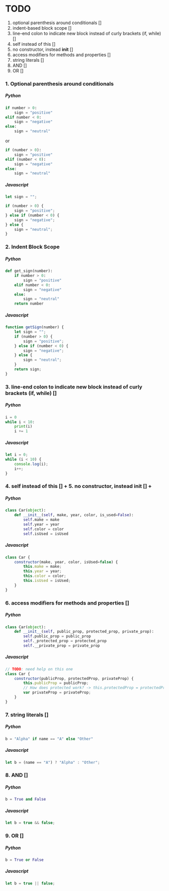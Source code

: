 # TODO

1. optional parenthesis around conditionals []
2. indent-based block scope []
3. line-end colon to indicate new block instead of curly brackets (if, while) []
4. self instead of this []
5. no constructor, instead __init__ []
6. access modifiers for methods and properties []
7. string literals []
8. AND []
9. OR []

### 1. Optional parenthesis around conditionals
##### Python
```python
if number > 0:
    sign = "positive"
elif number < 0:
    sign = "negative"
else:
    sign = "neutral"
```

or


```python
if (number > 0):
    sign = "positive"
elif (number < 0):
    sign = "negative"
else:
    sign = "neutral"

```


##### Javascript
```javascript
let sign = "";

if (number > 0) {
    sign = "positive";
} else if (number < 0) {
    sign = "negative";
} else {
    sign = "neutral";
}
```

### 2. Indent Block Scope
##### Python
```python
def get_sign(number):
    if number > 0:
        sign = "positive"
    elif number < 0:
        sign = "negative"
    else:
        sign = "neutral"
    return number
```

##### Javascript
```javascript
function getSign(number) {
    let sign = "";
    if (number > 0) {
        sign = "positive";
    } else if (number < 0) {
        sign = "negative";
    } else {
        sign = "neutral";
    }
    return sign;
}
```

### 3. line-end colon to indicate new block instead of curly brackets (if, while) []
##### Python
```python
i = 0
while i < 10:
    print(i)
    i += 1
```

##### Javascript
```javascript
let i = 0;
while (i < 10) {
    console.log(i);
    i++;
}
```


### 4. self instead of this [] + 5. no constructor, instead __init__ [] +
##### Python
```python
class Car(object):
    def __init__(self, make, year, color, is_used=False):
        self.make = make
        self.year = year
        self.color = color
        self.isUsed = isUsed
```

##### Javascript
```javascript
class Car {
    constructor(make, year, color, isUsed=false) {
        this.make = make;
        this.year = year;
        this.color = color;
        this.isUsed = isUsed;
    }
}
```


### 6. access modifiers for methods and properties []
##### Python
```python
class Car(object):
    def __init__(self, public_prop, protected_prop, private_prop):
        self.public_prop = public_prop
        self._protected_prop = protected_prop
        self.__private_prop = private_prop
```

##### Javascript
```javascript
// TODO: need help on this one
class Car {
    constructor(publicProp, protectedProp, privateProp) {
        this.publicProp = publicProp;
        // How does protected work? -> this.protectedProp = protectedProp;
        var privateProp = privateProp;
    }
}
```


### 7. string literals []
##### Python
```python
b = "Alpha" if name == "A" else "Other"
```

##### Javascript
```javascript
let b = (name == "A") ? "Alpha" : "Other";
```

### 8. AND []
##### Python
```python
b = True and False
```

##### Javascript
```javascript
let b = true && false;
```


### 9. OR []
##### Python
```python
b = True or False
```

##### Javascript
```javascript
let b = true || false;
```
